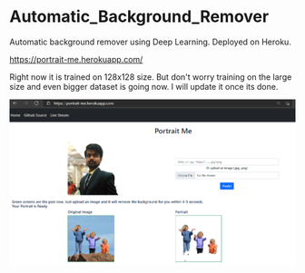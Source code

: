 # Automatic_Background_Remover
Automatic background remover using Deep Learning. Deployed on Heroku.

https://portrait-me.herokuapp.com/

Right now it is trained on 128x128 size. But don't worry training on the large size and even bigger dataset is going now.
I will update it once its done.

<img src="https://github.com/G0rav/Automatic_Background_Removal/blob/main/src/Website_Screenshot.png" alt="Website Screenshot">

